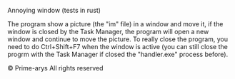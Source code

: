 Annoying window (tests in rust)

The program show a picture (the "im" file) in a window and move it, if the window is closed by the Task Manager, the program will open a new window and continue to move the picture.
To really close the program, you need to do Ctrl+Shift+F7 when the window is active (you can still close the progrm with the Task Manager if closed the "handler.exe" process before).

© Prime-arys All rights reserved